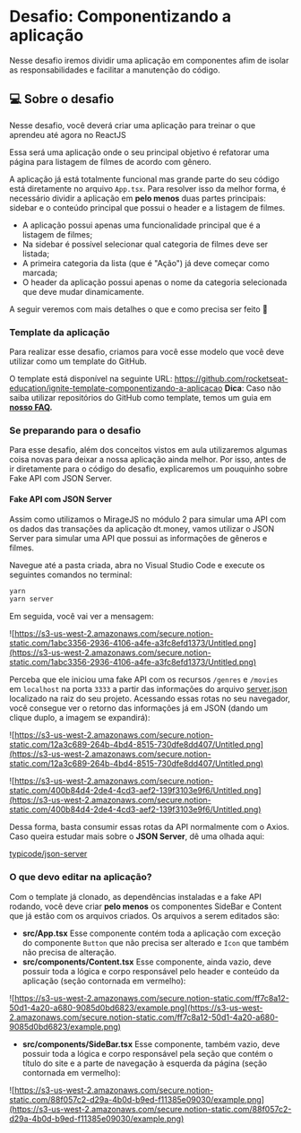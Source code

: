 # Desafio: Componentizando a aplicação
Nesse desafio iremos dividir uma aplicação em componentes afim de isolar as responsabilidades e facilitar a manutenção do código.

## 💻 Sobre o desafio

Nesse desafio, você deverá criar uma aplicação para treinar o que aprendeu até agora no ReactJS

Essa será uma aplicação onde o seu principal objetivo é refatorar uma página para listagem de filmes de acordo com gênero. 

A aplicação já está totalmente funcional mas grande parte do seu código está diretamente no arquivo `App.tsx`. Para resolver isso da melhor forma, é necessário dividir a aplicação em **pelo menos** duas partes principais: sidebar e o conteúdo principal que possui o header e a listagem de filmes.

- A aplicação possui apenas uma funcionalidade principal que é a listagem de filmes;
- Na sidebar é possível selecionar qual categoria de filmes deve ser listada;
- A primeira categoria da lista (que é "Ação") já deve começar como marcada;
- O header da aplicação possui apenas o nome da categoria selecionada que deve mudar dinamicamente.

A seguir veremos com mais detalhes o que e como precisa ser feito 🚀

### Template da aplicação

Para realizar esse desafio, criamos para você esse modelo que você deve utilizar como um template do GitHub.

O template está disponível na seguinte URL:
https://github.com/rocketseat-education/ignite-template-componentizando-a-aplicacao
**Dica**: Caso não saiba utilizar repositórios do GitHub como template, temos um guia em **[nosso FAQ](https://www.notion.so/FAQ-Desafios-ddd8fcdf2339436a816a0d9e45767664).**

### Se preparando para o desafio

Para esse desafio, além dos conceitos vistos em aula utilizaremos algumas coisa novas para deixar a nossa aplicação ainda melhor. Por isso, antes de ir diretamente para o código do desafio, explicaremos um pouquinho sobre Fake API com JSON Server.

#### Fake API com JSON Server

Assim como utilizamos o MirageJS no módulo 2 para simular uma API com os dados das transações da aplicação dt.money, vamos utilizar o JSON Server para simular uma API que possui as informações de gêneros e filmes. 

Navegue até a pasta criada, abra no Visual Studio Code e execute os seguintes comandos no terminal:

```bash
yarn
yarn server
```

Em seguida, você vai ver a mensagem:

![https://s3-us-west-2.amazonaws.com/secure.notion-static.com/1abc3356-2936-4106-a4fe-a3fc8efd1373/Untitled.png](https://s3-us-west-2.amazonaws.com/secure.notion-static.com/1abc3356-2936-4106-a4fe-a3fc8efd1373/Untitled.png)

Perceba que ele iniciou uma fake API com os recursos `/genres` e `/movies` em `localhost` na porta `3333` a partir das informações do arquivo [server.json](https://github.com/rocketseat-education/ignite-template-componentizando-a-aplicacao/blob/main/server.json) localizado na raiz do seu projeto. Acessando essas rotas no seu navegador, você consegue ver o retorno das informações já em JSON (dando um clique duplo, a imagem se expandirá):

![https://s3-us-west-2.amazonaws.com/secure.notion-static.com/12a3c689-264b-4bd4-8515-730dfe8dd407/Untitled.png](https://s3-us-west-2.amazonaws.com/secure.notion-static.com/12a3c689-264b-4bd4-8515-730dfe8dd407/Untitled.png)

![https://s3-us-west-2.amazonaws.com/secure.notion-static.com/400b84d4-2de4-4cd3-aef2-139f3103e9f6/Untitled.png](https://s3-us-west-2.amazonaws.com/secure.notion-static.com/400b84d4-2de4-4cd3-aef2-139f3103e9f6/Untitled.png)

Dessa forma, basta consumir essas rotas da API normalmente com o Axios. Caso queira estudar mais sobre o **JSON Server**, dê uma olhada aqui:

[typicode/json-server](https://github.com/typicode/json-server)

### O que devo editar na aplicação?

Com o template já clonado, as dependências instaladas e a fake API rodando, você deve criar **pelo menos** os componentes SideBar e Content que já estão com os arquivos criados.
Os arquivos a serem editados são:

- **src/App.tsx**
Esse componente contém toda a aplicação com exceção do componente `Button` que não precisa ser alterado e `Icon` que também não precisa de alteração.
- **src/components/Content.tsx**
Esse componente, ainda vazio, deve possuir toda a lógica e corpo responsável pelo header e conteúdo da aplicação (seção contornada em vermelho):

![https://s3-us-west-2.amazonaws.com/secure.notion-static.com/ff7c8a12-50d1-4a20-a680-9085d0bd6823/example.png](https://s3-us-west-2.amazonaws.com/secure.notion-static.com/ff7c8a12-50d1-4a20-a680-9085d0bd6823/example.png)

- **src/components/SideBar.tsx**
Esse componente, também vazio, deve possuir toda a lógica e corpo responsável pela seção que contém o título do site e a parte de navegação à esquerda da página (seção contornada em vermelho):

![https://s3-us-west-2.amazonaws.com/secure.notion-static.com/88f057c2-d29a-4b0d-b9ed-f11385e09030/example.png](https://s3-us-west-2.amazonaws.com/secure.notion-static.com/88f057c2-d29a-4b0d-b9ed-f11385e09030/example.png)
